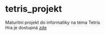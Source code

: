 # tetris_projekt
Maturitní projekt do informatiky na téma Tetris <br>
Hra je dostupná <a href = "https://drive.google.com/file/d/1skgxGiSakojbnxqQ9SSD3m8EUkd_9N6z/view?usp=drive_link">zde</a>
